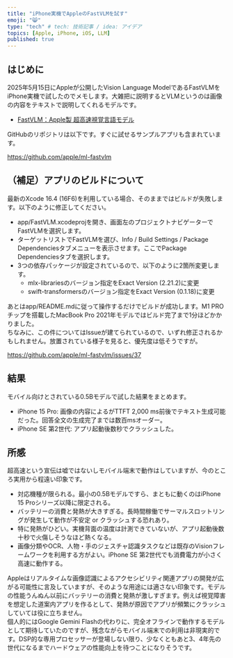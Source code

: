 ```yaml
---
title: "iPhone実機でAppleのFastVLMを試す"
emoji: "😸"
type: "tech" # tech: 技術記事 / idea: アイデア
topics: [Apple, iPhone, iOS, LLM]
published: true
---
```

## はじめに

2025年5月15日にAppleが公開したVision Language ModelであるFastVLMをiPhone実機で試したのでメモします。大雑把に説明するとVLMというのは画像の内容をテキストで説明してくれるモデルです。  

- [FastVLM：Apple製 超高速視覚言語モデル](https://fastvlm.net/ja)

GitHubのリポジトリは以下です。すぐに試せるサンプルアプリも含まれています。  

https://github.com/apple/ml-fastvlm

## （補足）アプリのビルドについて

最新のXcode 16.4 (16F6)を利用している場合、そのままではビルドが失敗します。以下のように修正してください。  

- app/FastVLM.xcodeprojを開き、画面左のプロジェクトナビゲーターでFastVLMを選択します。
- ターゲットリストでFastVLMを選び、Info / Build Settings / Package Dependenciesタブメニューを表示させます。ここでPackage Dependenciesタブを選択します。
- 3つの依存パッケージが設定されているので、以下のように2箇所変更します。
    - mlx-librariesのバージョン指定をExact Version (2.21.2)に変更
    - swift-transformersのバージョン指定をExact Version (0.1.18)に変更

あとはapp/README.mdに従って操作するだけでビルドが成功します。M1 PROチップを搭載したMacBook Pro 2021年モデルではビルド完了まで1分ほどかかりました。  
ちなみに、この件についてはIssueが建てられているので、いずれ修正されるかもしれません。放置されている様子を見ると、優先度は低そうですが。  

https://github.com/apple/ml-fastvlm/issues/37

## 結果

モバイル向けとされている0.5Bモデルで試した結果をまとめます。  

- iPhone 15 Pro: 画像の内容によるがTTFT 2,000 ms前後でテキスト生成可能だった。回答全文の生成完了までは数百msオーダー。
- iPhone SE 第2世代: アプリ起動後数秒でクラッシュした。

## 所感

超高速という宣伝は嘘ではないしモバイル端末で動作はしていますが、今のところ実用から程遠い印象です。  

- 対応機種が限られる。最小の0.5Bモデルですら、まともに動くのはiPhone 15 Proシリーズ以降に限定される。
- バッテリーの消費と発熱が大きすぎる。長時間稼働でサーマルスロットリングが発生して動作が不安定 or クラッシュする恐れあり。
- 特に発熱がひどい。実機背面の温度は計測できていないが、アプリ起動後数十秒で火傷しそうなほど熱くなる。
- 画像分類やOCR、人物・手のジェスチャ認識タスクなどは既存のVisionフレームワークを利用する方がよい。iPhone SE 第2世代でも消費電力が小さく高速に動作する。

Appleはリアルタイムな画像認識によるアクセシビリティ関連アプリの開発が広がる可能性に言及していますが、そのような用途には適さない印象です。モデルの性能うんぬん以前にバッテリーの消費と発熱が激しすぎます。例えば視覚障害を想定した道案内アプリを作るとして、発熱が原因でアプリが頻繁にクラッシュしていては役に立ちません。  
個人的にはGoogle Gemini Flashの代わりに、完全オフラインで動作するモデルとして期待していたのですが、残念ながらモバイル端末での利用は非現実的です。DSP的な専用プロセッサーが登場しない限り、少なくともあと3、4年先の世代になるまでハードウェアの性能向上を待つことになりそうです。  
